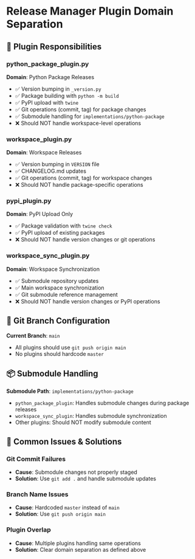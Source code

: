 # Release Manager Plugin Domain Separation

## 🎯 **Plugin Responsibilities**

### **python_package_plugin.py**
**Domain**: Python Package Releases
- ✅ Version bumping in `_version.py`
- ✅ Package building with `python -m build`
- ✅ PyPI upload with `twine`
- ✅ Git operations (commit, tag) for package changes
- ✅ Submodule handling for `implementations/python-package`
- ❌ Should NOT handle workspace-level operations

### **workspace_plugin.py**
**Domain**: Workspace Releases
- ✅ Version bumping in `VERSION` file
- ✅ CHANGELOG.md updates
- ✅ Git operations (commit, tag) for workspace changes
- ❌ Should NOT handle package-specific operations

### **pypi_plugin.py**
**Domain**: PyPI Upload Only
- ✅ Package validation with `twine check`
- ✅ PyPI upload of existing packages
- ❌ Should NOT handle version changes or git operations

### **workspace_sync_plugin.py**
**Domain**: Workspace Synchronization
- ✅ Submodule repository updates
- ✅ Main workspace synchronization
- ✅ Git submodule reference management
- ❌ Should NOT handle version changes or PyPI operations

## 🔧 **Git Branch Configuration**

**Current Branch**: `main`
- All plugins should use `git push origin main`
- No plugins should hardcode `master`

## 📦 **Submodule Handling**

**Submodule Path**: `implementations/python-package`
- `python_package_plugin`: Handles submodule changes during package releases
- `workspace_sync_plugin`: Handles submodule synchronization
- Other plugins: Should NOT modify submodule content

## 🚨 **Common Issues & Solutions**

### **Git Commit Failures**
- **Cause**: Submodule changes not properly staged
- **Solution**: Use `git add .` and handle submodule updates

### **Branch Name Issues**
- **Cause**: Hardcoded `master` instead of `main`
- **Solution**: Use `git push origin main`

### **Plugin Overlap**
- **Cause**: Multiple plugins handling same operations
- **Solution**: Clear domain separation as defined above

